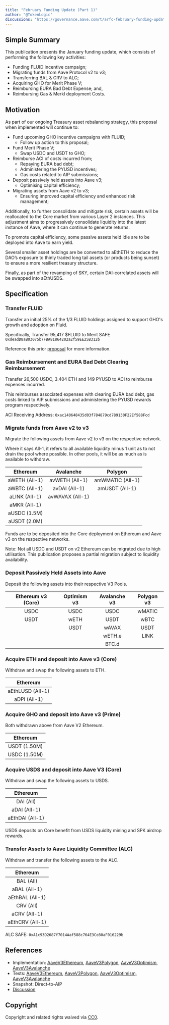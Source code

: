 ```yaml
---
title: "February Funding Update (Part 1)"
author: "@TokenLogic"
discussions: "https://governance.aave.com/t/arfc-february-funding-update/20712"
---
```


## Simple Summary

This publication presents the January funding update, which consists of performing the following key activities:

- Funding FLUID incentive campaign;
- Migrating funds from Aave Protocol v2 to v3;
- Transferring BAL & CRV to ALC;
- Acquiring GHO for Merit Phase V;
- Reimbursing EURA Bad Debt Expense; and,
- Reimbursing Gas & Merkl deployment Costs.

## Motivation

As part of our ongoing Treasury asset rebalancing strategy, this proposal when implemented will continue to:

- Fund upcoming GHO incentive campaigns with FLUID;
  - Follow up action to this proposal;
- Fund Merit Phase V;
  - Swap USDC and USDT to GHO;
- Reimburse ACI of costs incurred from;
  - Repaying EURA bad debt;
  - Administering the PYUSD incentives;
  - Gas costs related to AIP submissions;
- Deposit passively held assets into Aave v3;
  - Optimising capital efficiency;
- Migrating assets from Aave v2 to v3;
  - Ensuring improved capital efficiency and enhanced risk management;

Additionally, to further consolidate and mitigate risk, certain assets will be reallocated to the Core market from various Layer 2 instances. This adjustment aims to progressively consolidate liquidity into the latest instance of Aave, where it can continue to generate returns.

To promote capital efficiency, some passive assets held idle are to be deployed into Aave to earn yield.

Several smaller asset holdings are be converted to aEthETH to reduce the DAO’s exposure to thinly traded long tail assets (or products being sunset) to ensure a more resilient treasury structure.

Finally, as part of the revamping of SKY, certain DAI-correlated assets will be swapped into aEthUSDS.

## Specification

### Transfer FLUID

Transfer an initial 25% of the 1/3 FLUID holdings assigned to support GHO's growth and adoption on Fluid.

Specifically, Transfer 95,417 $FLUID to Merit SAFE `0xdeadD8aB03075b7FBA81864202a2f59EE25B312b`

Reference this prior [proposal](https://governance.aave.com/t/arfc-fluid-alignment-with-inst-purchase/19921) for more information.

### Gas Reimbursement and EURA Bad Debt Clearing Reimbursement

Transfer 26,500 USDC, 3.404 ETH and 149 PYUSD to ACI to reimburse expenses incurred.

This reimburses associated expenses with clearing EURA bad debt, gas costs linked to AIP submissions and administering the PYUSD rewards program respectively.

ACI Receiving Address: `0xac140648435d03f784879cd789130F22Ef588Fcd`

### Migrate funds from Aave v2 to v3

Migrate the following assets from Aave v2 to v3 on the respective network.

Where it says All-1, it refers to all available liquidity minus 1 unit as to not drain the pool where possible. In other pools, it will be as much as is available to withdraw.

|   Ethereum    |    Avalanche    |     Polygon     |
| :-----------: | :-------------: | :-------------: |
| aWETH (All-1) | avWETH (All-1)  | amWMATIC (All-1)|
| aWBTC (All-1) |  avDAI (All-1)  | amUSDT (All-1)  |
| aLINK (All-1) | avWAVAX (All-1) |                 |
| aMKR (All-1)  |                 |                 |
| aUSDC (1.5M)  |                 |                 |
| aUSDT (2.0M)  |                 |                 |

Funds are to be deposited into the Core deployment on Ethereum and Aave v3 on the respective networks.

Note: Not all USDC and USDT on v2 Ethereum can be migrated due to high utilisation. This publication proposes a partial migration subject to liquidity availability.

### Deposit Passively Held Assets into Aave

Deposit the following assets into their respective V3 Pools.

| Ethereum v3 (Core) | Optimism v3 | Avalanche v3 | Polygon v3 |
| :----------------: | :---------: | :----------: | :--------: |
|        USDC        |    USDC     |     USDC     |   wMATIC   |
|        USDT        |    wETH     |     USDT     |    wBTC    |
|                    |    USDT     |    wAVAX     |    USDT    |
|                    |             |    wETH.e    |    LINK    |
|                    |             |    BTC.d     |            |

### Acquire ETH and deposit into Aave v3 (Core)

Withdraw and swap the following assets to ETH.

|     Ethereum     |
| :--------------: |
| aEthLUSD (All-1) |
|   aDPI (All-1)   |

### Acquire GHO and deposit into Aave v3 (Prime)

Both withdrawn above from Aave V2 Ethereum.

|   Ethereum   |
| :----------: |
| USDT (1.50M) |
| USDC (1.50M) |

### Acquire USDS and deposit into Aave V3 (Core)

Withdraw and swap the following assets to USDS.

|    Ethereum     |
| :-------------: |
|    DAI (All)    |
|  aDAI (All-1)   |
| aEthDAI (All-1) |

USDS deposits on Core benefit from USDS liquidity mining and SPK airdrop rewards.

### Transfer Assets to Aave Liquidity Committee (ALC)

Withdraw and transfer the following assets to the ALC.

|    Ethereum     |
| :-------------: |
|    BAL (All)    |
|  aBAL (All-1)   |
| aEthBAL (All-1) |
|    CRV (All)    |
|  aCRV (All-1)   |
| aEthCRV (All-1) |

ALC SAFE: `0xA1c93D2687f7014Aaf588c764E3Ce80aF016229b`

## References

- Implementation: [AaveV3Ethereum](https://github.com/bgd-labs/aave-proposals-v3/blob/main/src/20250120_Multi_FebruaryFundingUpdate/AaveV3Ethereum_FebruaryFundingUpdate_20250120.sol), [AaveV3Polygon](https://github.com/bgd-labs/aave-proposals-v3/blob/main/src/20250120_Multi_FebruaryFundingUpdate/AaveV3Polygon_FebruaryFundingUpdate_20250120.sol), [AaveV3Optimism](https://github.com/bgd-labs/aave-proposals-v3/blob/main/src/20250120_Multi_FebruaryFundingUpdate/AaveV3Optimism_FebruaryFundingUpdate_20250120.sol), [AaveV3Avalanche](https://github.com/bgd-labs/aave-proposals-v3/blob/main/src/20250120_Multi_FebruaryFundingUpdate/AaveV3Avalanche_FebruaryFundingUpdate_20250120.sol)
- Tests: [AaveV3Ethereum](https://github.com/bgd-labs/aave-proposals-v3/blob/main/src/20250120_Multi_FebruaryFundingUpdate/AaveV3Ethereum_FebruaryFundingUpdate_20250120.t.sol), [AaveV3Polygon](https://github.com/bgd-labs/aave-proposals-v3/blob/main/src/20250120_Multi_FebruaryFundingUpdate/AaveV3Polygon_FebruaryFundingUpdate_20250120.t.sol), [AaveV3Optimism](https://github.com/bgd-labs/aave-proposals-v3/blob/main/src/20250120_Multi_FebruaryFundingUpdate/AaveV3Optimism_FebruaryFundingUpdate_20250120.t.sol), [AaveV3Avalanche](https://github.com/bgd-labs/aave-proposals-v3/blob/main/src/20250120_Multi_FebruaryFundingUpdate/AaveV3Avalanche_FebruaryFundingUpdate_20250120.t.sol)
- Snapshot: Direct-to-AIP
- [Discussion](https://governance.aave.com/t/arfc-february-funding-update/20712)

## Copyright

Copyright and related rights waived via [CC0](https://creativecommons.org/publicdomain/zero/1.0/).
